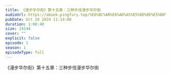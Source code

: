 ```yaml
---
title: 《漫步华尔街》第十五章：三种步伐漫步华尔街
audioUrl: https://abook.pingfury.top/%E6%BC%AB%E6%AD%A5%E5%8D%8E%E5%B0%94%E8%A1%97-15-tmpnpl7em6w.mp3
pubDate: Oct 10 2024 11:14:00
duration: 1:08:40
size: 24144
cover: ""
explicit: false
episode: 1
season: 1
episodeType: full
---
```

《漫步华尔街》第十五章：三种步伐漫步华尔街
